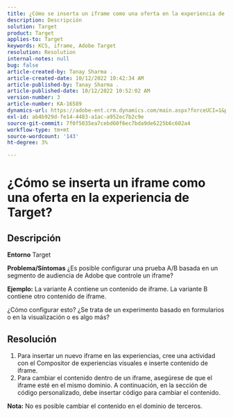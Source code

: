 ```yaml
---
title: ¿Cómo se inserta un iframe como una oferta en la experiencia de Target?
description: Descripción
solution: Target
product: Target
applies-to: Target
keywords: KCS, iframe, Adobe Target
resolution: Resolution
internal-notes: null
bug: false
article-created-by: Tanay Sharma .
article-created-date: 10/12/2022 10:42:34 AM
article-published-by: Tanay Sharma .
article-published-date: 10/12/2022 10:52:02 AM
version-number: 3
article-number: KA-16589
dynamics-url: https://adobe-ent.crm.dynamics.com/main.aspx?forceUCI=1&pagetype=entityrecord&etn=knowledgearticle&id=a3521d94-1a4a-ed11-bba2-0022480868ff
exl-id: ab4b929d-fe14-4483-a1ac-a952ec7b2c9e
source-git-commit: 7f0f5035ea7cebd60f6ec7bda9de6225b6c602a4
workflow-type: tm+mt
source-wordcount: '143'
ht-degree: 3%

---
```


# ¿Cómo se inserta un iframe como una oferta en la experiencia de Target?

## Descripción

<b>Entorno</b>
Target


<b>Problema/Síntomas</b>
¿Es posible configurar una prueba A/B basada en un segmento de audiencia de Adobe que controle un iframe?



<b>Ejemplo:</b> La variante A contiene un contenido de iframe. La variante B contiene otro contenido de iframe.

¿Cómo configurar esto? ¿Se trata de un experimento basado en formularios o en la visualización o es algo más?


## Resolución




1. Para insertar un nuevo iframe en las experiencias, cree una actividad con el Compositor de experiencias visuales e inserte contenido de iframe.
2. Para cambiar el contenido dentro de un iframe, asegúrese de que el iframe esté en el mismo dominio. A continuación, en la sección de código personalizado, debe insertar código para cambiar el contenido.




<b>Nota:</b> No es posible cambiar el contenido en el dominio de terceros.
